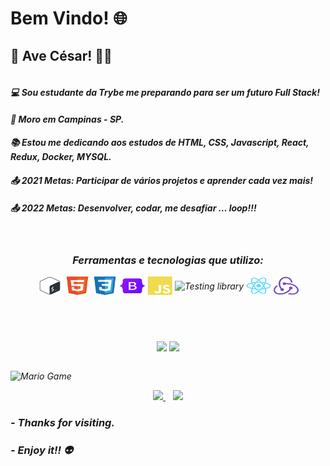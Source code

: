# Bem Vindo! :globe_with_meridians:
 

## 👋 Ave César! 👨‍💻

 

#### <em> </br> :computer: Sou estudante da Trybe me preparando para ser um futuro Full Stack!

#### :house_with_garden: Moro em Campinas - SP.

#### :books: Estou me dedicando aos estudos de HTML, CSS, Javascript, React, Redux, Docker, MYSQL.

#### :outbox_tray: 2021 Metas: Participar de vários projetos e aprender cada vez mais! 
 
#### :outbox_tray: 2022 Metas: Desenvolver, codar, me desafiar ... loop!!! 
 
 
 
### </br> <p align="center">Ferramentas e tecnologias que utilizo:</p>

<div align="center">
  <img align="center" alt="bash" height="30" width="40" src="https://raw.githubusercontent.com/devicons/devicon/master/icons/bash/bash-original.svg">
  <img align="center" alt="HTML" height="30" width="40" src="https://raw.githubusercontent.com/devicons/devicon/master/icons/html5/html5-original.svg">
  <img align="center" alt="CSS" height="30" width="40" src="https://raw.githubusercontent.com/devicons/devicon/master/icons/css3/css3-original.svg">
  <img align="center" alt="bootstrap" height="30" width="40" src="https://raw.githubusercontent.com/devicons/devicon/master/icons/bootstrap/bootstrap-original.svg">  
 
  <img align="center" alt="Js" height="30" width="40" src="https://raw.githubusercontent.com/devicons/devicon/master/icons/javascript/javascript-plain.svg">
 <img align="center" alt="Testing library" height="30" width="40" src="https://testing-library.com/img/octopus-128x128.png">
 
  <img align="center" alt="React" height="30" width="40" src="https://raw.githubusercontent.com/devicons/devicon/master/icons/react/react-original.svg">
  <img align="center" alt="redux" height="30" width="40" src="https://raw.githubusercontent.com/devicons/devicon/master/icons/redux/redux-original.svg"> 
</div>

## </br>

<div align="center">
 <img align="center" height="160" src="https://github-readme-stats.vercel.app/api?username=CesarRamoss&show_icons=true&theme=radical" /> 
  <img align="center" height="160" src="https://github-readme-stats.vercel.app/api/top-langs/?username=CesarRamoss&layout=compact" />
</div>

## 

<img align="center" src="https://github.com/TheDudeThatCode/TheDudeThatCode/blob/master/Assets/Mario_Gameplay.gif" alt="Mario Game" width="980"> <br>

<p align='center'>  
  <a href="https://www.linkedin.com/in/cesar-ramos-017335137/">
    <img src="https://img.shields.io/badge/linkedin-%230077B5.svg?&style=for-the-badge&logo=linkedin&logoColor=white" />
  </a>&nbsp;&nbsp;  
  <a href = "mailto:cesar.2023.ramos@gmail.com"><img src="https://img.shields.io/badge/-Gmail-%23333?style=for-the-badge&logo=gmail&logoColor=white" target="_blank"></a>
 
</p>




 



### - Thanks for visiting.

### - Enjoy it!! 👽 </em>
